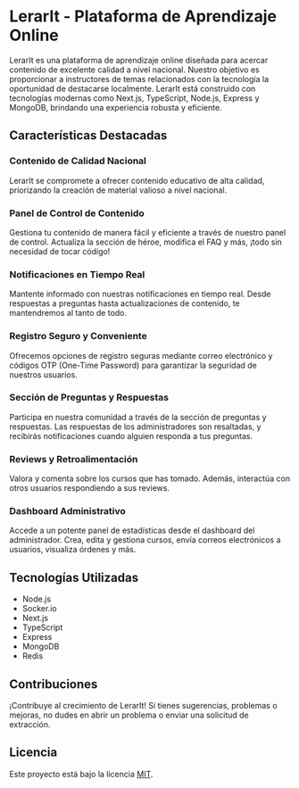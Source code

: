 # LerarIt - Plataforma de Aprendizaje Online

LerarIt es una plataforma de aprendizaje online diseñada para acercar contenido de excelente calidad a nivel nacional. Nuestro objetivo es proporcionar a instructores de temas relacionados con la tecnología la oportunidad de destacarse localmente. LerarIt está construido con tecnologías modernas como Next.js, TypeScript, Node.js, Express y MongoDB, brindando una experiencia robusta y eficiente.

## Características Destacadas

### Contenido de Calidad Nacional

LerarIt se compromete a ofrecer contenido educativo de alta calidad, priorizando la creación de material valioso a nivel nacional.

### Panel de Control de Contenido

Gestiona tu contenido de manera fácil y eficiente a través de nuestro panel de control. Actualiza la sección de héroe, modifica el FAQ y más, ¡todo sin necesidad de tocar código!

### Notificaciones en Tiempo Real

Mantente informado con nuestras notificaciones en tiempo real. Desde respuestas a preguntas hasta actualizaciones de contenido, te mantendremos al tanto de todo.

### Registro Seguro y Conveniente

Ofrecemos opciones de registro seguras mediante correo electrónico y códigos OTP (One-Time Password) para garantizar la seguridad de nuestros usuarios.

### Sección de Preguntas y Respuestas

Participa en nuestra comunidad a través de la sección de preguntas y respuestas. Las respuestas de los administradores son resaltadas, y recibirás notificaciones cuando alguien responda a tus preguntas.

### Reviews y Retroalimentación

Valora y comenta sobre los cursos que has tomado. Además, interactúa con otros usuarios respondiendo a sus reviews.

### Dashboard Administrativo

Accede a un potente panel de estadísticas desde el dashboard del administrador. Crea, edita y gestiona cursos, envía correos electrónicos a usuarios, visualiza órdenes y más.

## Tecnologías Utilizadas

- Node.js
- Socker.io
- Next.js
- TypeScript
- Express
- MongoDB
- Redis

## Contribuciones

¡Contribuye al crecimiento de LerarIt! Si tienes sugerencias, problemas o mejoras, no dudes en abrir un problema o enviar una solicitud de extracción.

## Licencia

Este proyecto está bajo la licencia [MIT](LICENSE).
